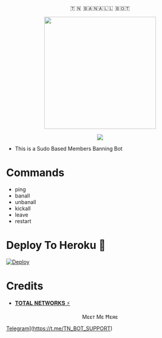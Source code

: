 
<p align="center">🇹 🇳  🇧 🇦 🇳 🇦 🇱 🇱  🇧 🇴 🇹 </p>


<p align="center"><a href="https://t.me/TN_BOT_SUPPORT"><img src="https://www.canva.com/design/DAGGYh66GI8/0Vjy9Ate-ZjhppTxGS43BQ/edit?utm_content=DAGGYh66GI8&utm_campaign=designshare&utm_medium=link2&utm_source=sharebutton" width="300"></a></p>
<p align="center">
    <a href="https://www.python.org/" alt="made-with-python"> <img src="https://img.shields.io/badge/Made%20with-Python-black.svg?style=flat-square&logo=python&logoColor=blue&color=red" /></a>

- This is a Sudo Based Members Banning Bot 
 
# Commands
- ping
- banall
- unbanall
- kickall
- leave 
- restart

# Deploy To Heroku 🚀
[![Deploy](https://www.herokucdn.com/deploy/button.svg)](https://dashboard.heroku.com/new?template=https://github.com/KapilJaat789/Banall-)

# Credits
* [𝐓𝐎𝐓𝐀𝐋 𝐍𝐄𝐓𝐖𝐎𝐑𝐊𝐒 ⚡](https://github.com/KapilJaat789/Banall-)

<p align="center"> Μɛɛт Μɛ Ħɛяɛ </p>

[Telegram](https://img.shields.io/badge/Telegram-2CA5E0?style=for-the-badge&logo=telegram&logoColor=white)](https://t.me/TN_BOT_SUPPORT)
